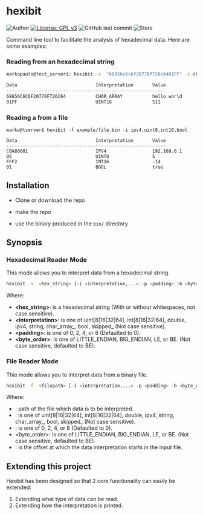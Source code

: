 # hexibit

![Author](https://img.shields.io/badge/author-MarkoPaul0-red.svg?style=flat-square)
[![License: GPL v3](https://img.shields.io/badge/License-GPL%20v3-blue.svg?style=flat-square)](https://www.gnu.org/licenses/gpl-3.0.en.html)
![GitHub last commit](https://img.shields.io/github/last-commit/MarkoPaul0/hexibit.svg?style=flat-square&maxAge=300)
![Stars](https://img.shields.io/github/stars/MarkoPaul0/hexibit.svg?style=social)


Command line tool to facilitate the analysis of hexadecimal data.
Here are some examples:

### Reading from an hexadecimal string

```bash
markopaulo@test_server$: hexibit -s  "68656c6c6f20776f726c6401FF" -i char_array_11,uint16

Data                             Interpretation       Value
-----------------------------------------------------------
68656C6C6F20776F726C64           CHAR_ARRAY           hello world
01FF                             UINT16               511
```

### Reading a from a file

```
marko@tserver$ hexibit -f example/file.bin -i ipv4,uint8,int16,bool

Data                             Interpretation       Value
-----------------------------------------------------------
C0A80001                         IPV4                 192.168.0.1
05                               UINT8                5
FFF2                             INT16                -14
01                               BOOL                 true
```

## Installation

* Clone or download the repo

* make the repo

* use the binary produced in the `bin/` directory

## Synopsis

### Hexadecimal Reader Mode
This mode allows you to interpret data from a hexadecimal string.
```bash
hexibit -s  <hex_string> [-i <interpretation,...> -p <padding> -b <byte_order>]
```
Where:
- **\<hex_string\>**: is a hexadecimal string (With or without whitespaces, not case sensitive).
- **\<interpretation\>**: is one of uint[8|16|32|64], int[8|16|32|64], double, ipv4, string, char_array_<length>, bool, skipped_<length> (Not case sensitive).
- **\<padding\>**: is one of 0, 2, 4, or 8 (Defaulted to 0).
- **\<byte_order\>**: is one of LITTLE_ENDIAN, BIG_ENDIAN, LE, or BE. (Not case sensitive, defaulted to BE).

### File Reader Mode
Thie mode allows you to interpret data from a binary file.
```bash
hexibit -f  <filepath> [-i <interpretation,...> -p <padding> -b <byte_order> -o <offset> -n <num_bytes>]
```
Where:
- *<filepath>*: path of the file which data is to be interpreted.
- *<interpretation>*: is one of uint[8|16|32|64], int[8|16|32|64], double, ipv4, string, char_array_<length>, bool, skipped_<length> (Not case sensitive).
- *<padding>*: is one of 0, 2, 4, or 8 (Defaulted to 0).
- *<byte_order>*: is one of LITTLE_ENDIAN, BIG_ENDIAN, LE, or BE. (Not case sensitive, defaulted to BE).
- *<offset>*: is the offset at which the data interpretation starts in the input file.

## Extending this project
Hexibit has been designed so that 2 core functionality can easily be extended:
1) Extending what type of data can be read.
2) Extending how the interpretation is printed.
